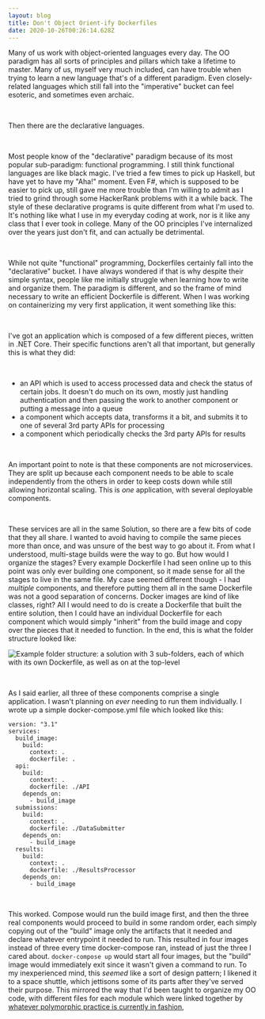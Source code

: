 ```yaml
---
layout: blog
title: Don't Object Orient-ify Dockerfiles
date: 2020-10-26T00:26:14.628Z
---
```

Many of us work with object-oriented languages every day. The OO paradigm has all sorts of principles and pillars which take a lifetime to master. Many of us, myself very much included, can have trouble when trying to learn a new language that's of a different paradigm. Even closely-related languages which still fall into the "imperative" bucket can feel esoteric, and sometimes even archaic.

<br>

Then there are the declarative languages.

<br>

Most people know of the "declarative" paradigm because of its most popular sub-paradigm: functional programming. I still think functional languages are like black magic. I've tried a few times to pick up Haskell, but have yet to have my "Aha!" moment. Even F#, which is supposed to be easier to pick up, still gave me more trouble than I'm willing to admit as I tried to grind through some HackerRank problems with it a while back. The style of these declarative programs is quite different from what I'm used to. It's nothing like what I use in my everyday coding at work, nor is it like any class that I ever took in college. Many of the OO principles I've internalized over the years just don't fit, and can actually be detrimental.

<br>

While not quite "functional" programming, Dockerfiles certainly fall into the "declarative" bucket. I have always wondered if that is why despite their simple syntax, people like me initially struggle when learning how to write and organize them. The paradigm is different, and so the frame of mind necessary to write an efficient Dockerfile is different. When I was working on containerizing my very first application, it went something like this:

<br>

I've got an application which is composed of a few different pieces, written in .NET Core. Their specific functions aren't all that important, but generally this is what they did:

<br>

* an API which is used to access processed data and check the status of certain jobs. It doesn't do much on its own, mostly just handling authentication and then passing the work to another component or putting a message into a queue
* a component which accepts data, transforms it a bit, and submits it to one of several 3rd party APIs for processing
* a component which periodically checks the 3rd party APIs for results

<br>

An important point to note is that these components are not microservices. They are split up because each component needs to be able to scale independently from the others in order to keep costs down while still allowing horizontal scaling. This is *one* application, with several deployable components.

<br>

These services are all in the same Solution, so there are a few bits of code that they all share. I wanted to avoid having to compile the same pieces more than once, and was unsure of the best way to go about it. From what I understood, multi-stage builds were the way to go. But how would I organize the stages? Every example Dockerfile I had seen online up to this point was only ever building one component, so it made sense for all the stages to live in the same file. My case seemed different though - I had *multiple* components, and therefore putting them all in the same Dockerfile was not a good separation of concerns. Docker images are kind of like classes, right? All I would need to do is create a Dockerfile that built the entire solution, then I could have an individual Dockerfile for each component which would simply "inherit" from the build image and copy over the pieces that it needed to function. In the end, this is what the folder structure looked like:

![Example folder structure: a solution with 3 sub-folders, each of which with its own Dockerfile, as well as on at the top-level](/uploads/old-dockerfile-structure.png)

<br>

As I said earlier, all three of these components comprise a single application. I wasn't planning on _ever_ needing to run them individually. I wrote up a simple docker-compose.yml file which looked like this:

```
version: "3.1"
services:
  build_image:
    build:
      context: .
      dockerfile: .
  api:
    build:
      context: .
      dockerfile: ./API
    depends_on:
      - build_image
  submissions:
    build:
      context: .
      dockerfile: ./DataSubmitter
    depends_on:
      - build_image
  results:
    build:
      context: .
      dockerfile: ./ResultsProcessor
    depends_on:
      - build_image
```

<br>

This worked. Compose would run the build image first, and then the three real components would proceed to build in some random order, each simply copying out of the "build" image only the artifacts that it needed and declare whatever entrypoint it needed to run. This resulted in four images instead of three every time docker-compose ran, instead of just the three I cared about. ```docker-compose up``` would start all four images, but the "build" image would immediately exit since it wasn't given a command to run. To my inexperienced mind, this _seemed_ like a sort of design pattern; I likened it to a space shuttle, which jettisons some of its parts after they've served their purpose. This mirrored the way that I'd been taught to organize my OO code, with different files for each module which were linked together by [whatever polymorphic practice is currently in fashion](https://www.thoughtworks.com/insights/blog/composition-vs-inheritance-how-choose),